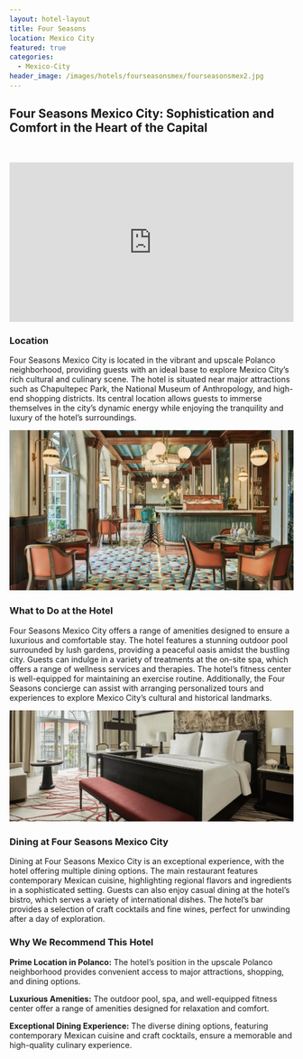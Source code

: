 ```yaml
---
layout: hotel-layout
title: Four Seasons
location: Mexico City
featured: true
categories:
  - Mexico-City
header_image: /images/hotels/fourseasonsmex/fourseasonsmex2.jpg
---
```

## Four Seasons Mexico City: Sophistication and Comfort in the Heart of the Capital

&nbsp;

<style>.embed-container { position: relative; padding-bottom: 56.25%; height: 0; overflow: hidden; max-width: 100%; } .embed-container iframe, .embed-container object, .embed-container embed { position: absolute; top: 0; left: 0; width: 100%; height: 100%; }</style>

<div class="embed-container"><iframe src="https://www.youtube.com/embed/iDisCfGuGdM" frameborder="0" allowfullscreen=""></iframe></div>

### Location

Four Seasons Mexico City is located in the vibrant and upscale Polanco neighborhood, providing guests with an ideal base to explore Mexico City’s rich cultural and culinary scene. The hotel is situated near major attractions such as Chapultepec Park, the National Museum of Anthropology, and high-end shopping districts. Its central location allows guests to immerse themselves in the city’s dynamic energy while enjoying the tranquility and luxury of the hotel’s surroundings.

![](/images/hotels/fourseasonsmex/fourseasonsmex4.jpg)

### What to Do at the Hotel

Four Seasons Mexico City offers a range of amenities designed to ensure a luxurious and comfortable stay. The hotel features a stunning outdoor pool surrounded by lush gardens, providing a peaceful oasis amidst the bustling city. Guests can indulge in a variety of treatments at the on-site spa, which offers a range of wellness services and therapies. The hotel’s fitness center is well-equipped for maintaining an exercise routine. Additionally, the Four Seasons concierge can assist with arranging personalized tours and experiences to explore Mexico City’s cultural and historical landmarks.

![](/images/hotels/fourseasonsmex/fourseasonsmex1.png)

### Dining at Four Seasons Mexico City

Dining at Four Seasons Mexico City is an exceptional experience, with the hotel offering multiple dining options. The main restaurant features contemporary Mexican cuisine, highlighting regional flavors and ingredients in a sophisticated setting. Guests can also enjoy casual dining at the hotel’s bistro, which serves a variety of international dishes. The hotel’s bar provides a selection of craft cocktails and fine wines, perfect for unwinding after a day of exploration.

### Why We Recommend This Hotel

**Prime Location in Polanco:** The hotel’s position in the upscale Polanco neighborhood provides convenient access to major attractions, shopping, and dining options.&nbsp;

**Luxurious Amenities:** The outdoor pool, spa, and well-equipped fitness center offer a range of amenities designed for relaxation and comfort.&nbsp;

**Exceptional Dining Experience:** The diverse dining options, featuring contemporary Mexican cuisine and craft cocktails, ensure a memorable and high-quality culinary experience.&nbsp;

